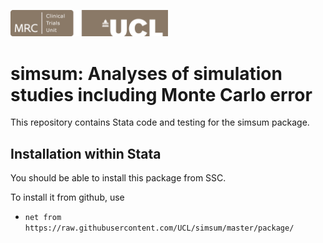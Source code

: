 <a href ="https://www.mrcctu.ucl.ac.uk/"><img src="MRCCTU_at_UCL_Logo.png" width="50%" /></a>

# simsum: Analyses of simulation studies including Monte Carlo error

This repository contains Stata code and testing for the simsum package.

## Installation within Stata
You should be able to install this package from SSC.

To install it from github, use
- `net from https://raw.githubusercontent.com/UCL/simsum/master/package/`
